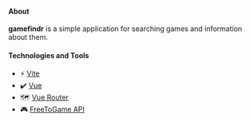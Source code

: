 #### About

**gamefindr** is a simple application for searching games and information about them.

#### Technologies and Tools

- ⚡ [Vite](https://vitejs.dev)
- ✔️ [Vue](https://vuejs.org)
- 🗺️ [Vue Router](https://router.vuejs.org)
- 🎮 [FreeToGame API](https://www.freetogame.com/api-doc)
